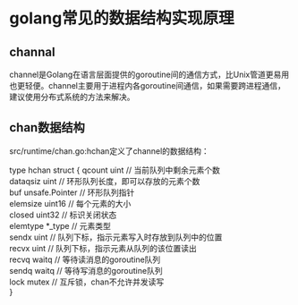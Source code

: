 # golang常见的数据结构实现原理
## channal
   channel是Golang在语言层面提供的goroutine间的通信方式，比Unix管道更易用也更轻便。channel主要用于进程内各goroutine间通信，如果需要跨进程通信，建议使用分布式系统的方法来解决。

## chan数据结构
  src/runtime/chan.go:hchan定义了channel的数据结构：

  type hchan struct {
    qcount   uint           // 当前队列中剩余元素个数  
    dataqsiz uint           // 环形队列长度，即可以存放的元素个数  
    buf      unsafe.Pointer // 环形队列指针  
    elemsize uint16         // 每个元素的大小  
    closed   uint32            // 标识关闭状态  
    elemtype *_type         // 元素类型  
    sendx    uint           // 队列下标，指示元素写入时存放到队列中的位置  
    recvx    uint           // 队列下标，指示元素从队列的该位置读出  
    recvq    waitq          // 等待读消息的goroutine队列  
    sendq    waitq          // 等待写消息的goroutine队列  
    lock mutex              // 互斥锁，chan不允许并发读写  
 }